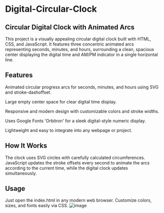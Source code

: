 ﻿# Digital-Circular-Clock
## Circular Digital Clock with Animated Arcs
This project is a visually appealing circular digital clock built with HTML, CSS, and JavaScript. It features three concentric animated arcs representing seconds, minutes, and hours, surrounding a clean, spacious center displaying the digital time and AM/PM indicator in a single horizontal line.

## Features
Animated circular progress arcs for seconds, minutes, and hours using SVG and stroke-dashoffset.

Large empty center space for clear digital time display.

Responsive and modern design with customizable colors and stroke widths.

Uses Google Fonts 'Orbitron' for a sleek digital-style numeric display.

Lightweight and easy to integrate into any webpage or project.

## How It Works
The clock uses SVG circles with carefully calculated circumferences. JavaScript updates the stroke offsets every second to animate the arcs according to the current time, while the digital clock updates simultaneously.

## Usage
Just open the index.html in any modern web browser. Customize colors, sizes, and fonts easily via CSS.
![image](https://github.com/user-attachments/assets/c2955272-f5b7-45fa-beb7-483c689fe6af)
